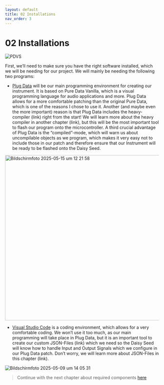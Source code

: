 ```yaml
---
layout: default
title: 02 Installations
nav_order: 3
---
```


# 02 Installations

![PDVS](https://github.com/user-attachments/assets/7d203698-f958-4db0-bb59-8f1e3302fcf9)

First, we’ll need to make sure you have the right software installed, which we will be needing for our project. We will mainly be needing the following two programs:

-	[Plug Data](https://plugdata.org) will be our main programming environment for creating our instrument. It is based on Pure Data Vanilla, which is a visual programming language for audio applications and more. Plug Data allows for a more comfortable patching than the original Pure Data, which is one of the reasons I chose to use it. Another (and maybe even the more important) reason is that Plug Data includes the heavy-compiler (link) right from the start! We will learn more about the heavy compiler in another chapter (link), but this will be the most important tool to flash our program onto the microcontroller. A third crucial advantage of Plug Data is the “compiled”-mode, which will warn us about uncompilable objects as we program, which makes it very easy not to include those in our patch and therefore ensure that our Instrument will be ready to be flashed onto the Daisy Seed.

<img width="540" alt="Bildschirmfoto 2025-05-15 um 12 21 58" src="https://github.com/user-attachments/assets/c4bb71b8-b5a4-474b-9e7a-2bcebef5d095" />

-	[Visual Studio Code](https://code.visualstudio.com) is a coding environment, which allows for a very comfortable coding. We won’t use it too much, as our main programming will take place in Plug Data, but it is an important tool to create our custom JSON-Files (link) which we need so the Daisy Seed will know how to handle Input and Output Signals which we configure in our Plug Data patch. Don’t worry, we will learn more about JSON-Files in this chapter (link).

![Bildschirmfoto 2025-05-09 um 14 05 31](https://github.com/user-attachments/assets/0bd3e37a-4817-4de7-842f-65e4a9221b5f)



> Continue with the next chapter about required components [here]({{site.baseurl}}/chapter-03/03-Components)

